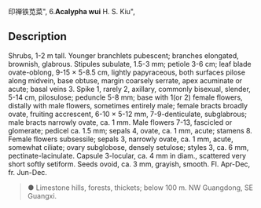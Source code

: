 印禅铁苋菜",
6.**Acalypha wui** H. S. Kiu",

## Description
Shrubs, 1-2 m tall. Younger branchlets pubescent; branches elongated, brownish, glabrous. Stipules subulate, 1.5-3 mm; petiole 3-6 cm; leaf blade ovate-oblong, 9-15 × 5-8.5 cm, lightly papyraceous, both surfaces pilose along midvein, base obtuse, margin coarsely serrate, apex acuminate or acute; basal veins 3. Spike 1, rarely 2, axillary, commonly bisexual, slender, 5-14 cm, pilosulose; peduncle 5-8 mm; base with 1(or 2) female flowers, distally with male flowers, sometimes entirely male; female bracts broadly ovate, fruiting accrescent, 6-10 × 5-12 mm, 7-9-denticulate, subglabrous; male bracts narrowly ovate, ca. 1 mm. Male flowers 7-13, fascicled or glomerate; pedicel ca. 1.5 mm; sepals 4, ovate, ca. 1 mm, acute; stamens 8. Female flowers subsessile; sepals 3, narrowly ovate, ca. 1 mm, acute, somewhat ciliate; ovary subglobose, densely setulose; styles 3, ca. 6 mm, pectinate-lacinulate. Capsule 3-locular, ca. 4 mm in diam., scattered very short softly setiform. Seeds ovoid, ca. 3 mm, grayish, smooth. Fl. Apr-Dec, fr. Jun-Dec.

> ● Limestone hills, forests, thickets; below 100 m. NW Guangdong, SE Guangxi.
